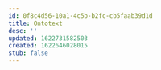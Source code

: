 ```yaml
---
id: 0f8c4d56-10a1-4c5b-b2fc-cb5faab39d1d
title: Ontotext
desc: ''
updated: 1622731582503
created: 1622646028015
stub: false
---
```

